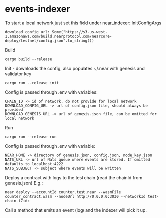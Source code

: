 # events-indexer

To start a local network just set this field under near_indexer::InitConfigArgs
```
download_config_url: Some("https://s3-us-west-1.amazonaws.com/build.nearprotocol.com/nearcore-deploy/testnet/config.json".to_string())
```

Build
```
cargo build --release
```

Init - downloads the config, also populates ~/.near with genesis and validator key
```
cargo run --release init
```
Config is passed through .env with variables:
```
CHAIN_ID -> id of network, do not provide for local network
DOWNLOAD_CONFIG_URL -> url of config.json file, should always be provided
DOWNLOAD_GENESIS_URL -> url of genesis.json file, can be omitted for local network
```


Run
```
cargo run --release run
```
Config is passed through .env with variable:
```
NEAR_HOME -> directory of genesis.json, config.json, node_key.json
NATS_URL -> url of Nats queue where events are stored. If omitted defaults to localhost:4222
NATS_SUBJECT -> subject where events will be written
```

Deploy a contract with logs to the test chain (read the chainId from genesis.json) E.g.:
```
near deploy --accountId counter.test.near --wasmFile counter_contract.wasm --nodeUrl http://0.0.0.0:3030 --networkId test-chain-t7idz
```

Call a method that emits an event (log) and the indexer will pick it up.